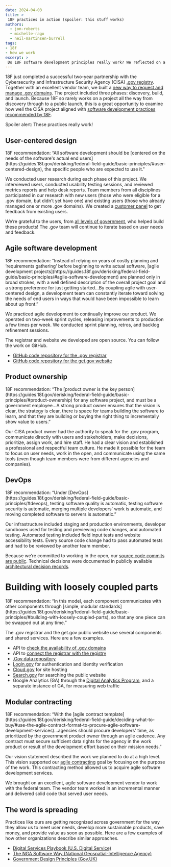 ```yaml
---
date: 2024-04-03
title: >
 18F practices in action (spoiler: this stuff works)
authors: 
  - jon-roberts
  - michelle-rago
  - neil-martinsen-burrell
tags: 
- 18f
- how we work
excerpt: >
 Do 18F software development principles really work? We reflected on a recent project to see how well 18F recommendations aligned with what we actually did. 
---
```


18F just completed a successful two-year partnership with the Cybersecurity and Infrastructure Security Agency (CISA) [.gov registry](https://get.gov/about/). Together with an excellent vendor team, we built a [new way to request and manage .gov domains](https://get.gov/posts/2024-01-31-new-way-to-get-a-.gov/). The project included three phases: discovery, build, and launch. Because 18F so rarely works on a project all the way from discovery through to a public launch, this is a great opportunity to examine how well the CISA project aligned with [software development practices recommended by 18F](https://guides.18f.gov/derisking/federal-field-guide/basic-principles/). 

Spoiler alert: These practices really work! 

## User-centered design

<div class="testimonial-blockquote" markdown=1>
18F recommendation: “All software development should be [centered on the needs of the software's actual end users](https://guides.18f.gov/derisking/federal-field-guide/basic-principles/#user-centered-design), the specific people who are expected to use it."
</div>

We conducted user research during each phase of this project. We interviewed users, conducted usability testing sessions, and reviewed metrics reports and help desk reports. Team members from all disciplines participated in our research with new users (those who were eligible for a .gov domain, but didn’t yet have one) and existing users (those who already managed one or more .gov domains). We created a [customer panel](https://18f.gsa.gov/2024/02/01/gathering-feedback-with-customer-panels/) to get feedback from existing users.

We’re grateful to the users, from [all levels of government](https://get.gov/domains/eligibility/#government-organizations-at-all-levels-are-eligible-for-.gov-domains), who helped build these products! The .gov team will continue to iterate based on user needs and feedback. 

## Agile software development

<div class="testimonial-blockquote" markdown=1>
18F recommendation: “Instead of relying on years of costly planning and ‘requirements gathering’ before beginning to write actual software, [agile development projects](https://guides.18f.gov/derisking/federal-field-guide/basic-principles/#agile-software-development) are planned only in broad strokes, with a well defined description of the overall project goal and a strong preference for just getting started…By coupling agile with user-centered design, a development team can constantly iterate toward solving the needs of end users in ways that would have been impossible to learn about up front.”
</div>

We practiced agile development to continually improve our product. We operated on two-week sprint cycles, releasing improvements to production a few times per week. We conducted sprint planning, retros, and backlog refinement sessions. 

The registrar and website we developed are open source. You can follow the work on GitHub.

- [GitHub code repository for the .gov registrar](https://github.com/cisagov/manage.get.gov)
- [GitHub code repository for the get.gov website](https://github.com/cisagov/get.gov)

## Product ownership

<div class="testimonial-blockquote" markdown=1>
18F recommendation: “The [product owner is the key person](https://guides.18f.gov/derisking/federal-field-guide/basic-principles/#product-ownership) for any software project, and must be a government employee…A strong product owner ensures that the vision is clear, the strategy is clear, there is space for teams building the software to learn, and that they are building or buying the right thing to incrementally show value to users.”
</div>

Our CISA product owner had the authority to speak for the .gov program, communicate directly with users and stakeholders, make decisions, prioritize, assign work, and hire staff. He had a clear vision and established a professional and respectful team culture. He made it possible for the team to focus on user needs, work in the open, and communicate using the same tools (even though team members were from different agencies and companies).

## DevOps

<div class="testimonial-blockquote" markdown=1>
18F recommendation: “Under [DevOps](https://guides.18f.gov/derisking/federal-field-guide/basic-principles/#devops), testing software quality is automatic, testing software security is automatic, merging multiple developers' work is automatic, and moving completed software to servers is automatic.”
</div> 

Our infrastructure included staging and production environments, developer sandboxes used for testing and previewing code changes, and automated testing. Automated testing included field input tests and website accessibility tests. Every source code change had to pass automated tests and had to be reviewed by another team member.

Because we’re committed to working in the open, our [source code commits are public](https://github.com/cisagov/manage.get.gov/commits/main/). Technical decisions were documented in publicly available [architectural decision records](https://github.com/cisagov/manage.get.gov/tree/main/docs/architecture/decisions).

# Building with loosely coupled parts

<div class="testimonial-blockquote" markdown=1>
18F recommendation: “In this model, each component communicates with other components through [simple, modular standards](https://guides.18f.gov/derisking/federal-field-guide/basic-principles/#building-with-loosely-coupled-parts), so that any one piece can be swapped out at any time.”
</div> 

The .gov registrar and the get.gov public website use several components and shared services. Here are a few examples.

- API to [check the availability of .gov domains](https://get.gov/#domain-input)
- API to [connect the registrar with the registry](https://github.com/cisagov/manage.get.gov/blob/main/docs/architecture/decisions/0018-registry-integration.md)
- [.Gov data repository](https://github.com/cisagov/dotgov-data)
- [Login.gov](http://Login.gov) for authentication and identity verification
- [Cloud.gov](http://Cloud.gov) for site hosting
- [Search.gov](http://Search.gov) for searching the public website
- Google Analytics (GA) through the [Digital Analytics Program](https://digital.gov/guides/dap/), and a separate instance of GA, for measuring web traffic

## Modular contracting

<div class="testimonial-blockquote" markdown=1>
18F recommendation: “With the [agile contract template](https://guides.18f.gov/derisking/federal-field-guide/deciding-what-to-buy/#use-the-agile-contract-format-to-procure-agile-software-development-services)…agencies should procure developers' time, as prioritized by the government product owner through an agile cadence. Any contract must secure sufficient data rights for the agency in the work product or result of the development effort based on their mission needs.”
</div> 

Our vision statement described the work we planned to do at a high level. This vision supported our [agile contracting](https://guides.18f.gov/derisking/federal-field-guide/deciding-what-to-buy/#use-the-agile-contract-format-to-procure-agile-software-development-services) goal by focusing on the purpose of the work. This contracting method allowed us to acquire agile software development services.

We brought on an excellent, agile software development vendor to work with the federal team. The vendor team worked in an incremental manner and delivered solid code that served user needs.

## The word is spreading

Practices like ours are getting recognized across government for the way they allow us to meet user needs, develop more sustainable products, save money, and provide value as soon as possible. Here are a few examples of how other organizations describe similar approaches.

- [Digital Services Playbook (U.S. Digital Service)](https://playbook.cio.gov/)
- [The NGA Software Way (National Geospatial-Intelligence Agency)](https://www.nga.mil/assets/files/The_NGA_Software_Way.pdf)
- [Government Design Principles (Gov.UK)](https://www.gov.uk/guidance/government-design-principles)


